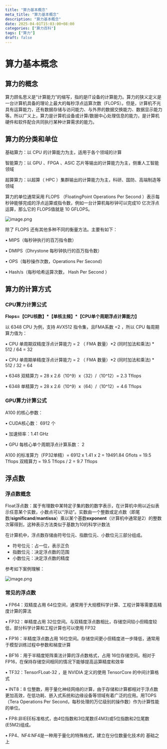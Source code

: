 ```yaml
---
title: "算力基本概念"
meta_title: "算力基本概念"
description: "算力基本概念"
date: 2025-04-01T15:03:00+08:00
categories: ["算力百科"]
tags: ["算力"]
draft: false
---
```


# 算力基本概念

## 算力的概念

算力顾名思义是“计算能力”的缩写，指的是IT设备的计算能力。算力的狭义定义是一台计算机具备的理论上最大的每秒浮点运算次数（FLOPS）。但是，计算机不光具有运算能力，还有数据存储与访问能力、与外界的数据交换能力、数据显示能力等。所以广义上，算力是计算机设备或计算/数据中心处理信息的能力，是计算机硬件和软件配合共同执行某种计算需求的能力。

## 算力的分类和单位

基础算力：以 CPU 的计算能力为主，适用于各个领域的计算

智能算力：以 GPU 、FPGA 、ASIC 芯片等输出的计算能力为主，侧重人工智能领域

超算算力：以超算（ HPC ）集群输出的计算能力为主，科研、国防、高端制造等领域

算力的单位通常采用 FLOPS （FloatingPoint Operations Per Second ）表示每秒钟能够完成的浮点运算或指令数，例如一台计算机每秒钟可以完成10 亿次浮点运算，那么它的 FLOPS值就是 10 GFLOPS。

![image.png](https://speckled-amber-aa6.notion.site/image/attachment%3A41f471c9-6ae9-4c08-ad19-bad7f5027dca%3Aimage.png?table=block&id=1c86a624-db43-80d1-9ee3-f60fcb773920&spaceId=bd920ac3-a269-416a-b879-0fea0c915514&width=1420&userId=&cache=v2)

除了 FLOPS 还有其他多种不同的衡量方法。主要有如下：

• MIPS（每秒钟执行的百万指令数）

• DMIPS（Dhrystone 每秒钟执行的百万指令数）

• OPS（每秒操作次数，Operations Per Second）

• Hash/s（每秒哈希运算次数， Hash Per Second ）

## 算力的计算方式

### CPU算力计算公式

**Flops=【CPU核数】\*【单核主频】\*【CPU单个周期浮点计算能力】**

以 6348 CPU 为例，支持 AVX512 指令集，且FMA系数 =2 ，所以 CPU 每周期算力值为：

• CPU 单周期双精度浮点计算能力 = 2 （ FMA 数量）*2 (同时加法和乘法) * 512 / 64 = 32

• CPU 单周期单精度浮点计算能力 = 2 （ FMA 数量）*2 (同时加法和乘法) * 512 / 32 = 64

• 6348 双精算力 = 28 x 2.6（10^9）x（32）/（10^12）= 2.3 Tflops

• 6348 单精算力 = 28 x 2.6（10^9）x（64）/（10^12）= 4.6 Tflops

### GPU算力计算公式

A100 的核心参数：

• CUDA核心数： 6912 个

• 加速频率：1.41 GHz

• GPU 每核心单个周期浮点计算系数： 2

A100 的标准算力（FP32单精）= 6912 x 1.41 x 2 = 19491.84 Gflots = 19.5 Tflops 双精算力 = 19.5 Tflops / 2 = 9.7 Tflops

## 浮点数

### 浮点数概念

Float浮点数：属于有理数中某特定子集的数的数字表示，在计算机中用以近似表示任意某个实数，小数点可以“浮动”。实数由一个整数或定点数（即尾数/**significand**/**mantissa**）乘以某个基数**exponent**（计算机中通常是2）的整数次幂得到，这种表示方法类似于基数为10的科学计数法

在计算机中，浮点数存储由符号位元、指数位元、小数位元三部分组成。

- 符号位元：占一位，表示正负
- 指数位元：决定浮点数的范围
- 小数位元：决定浮点数的精度

参考如下案例理解：

![image.png](https://speckled-amber-aa6.notion.site/image/attachment%3Afdde9811-73c8-4991-8f99-410e7b3e7046%3Aimage.png?table=block&id=1c86a624-db43-8077-b62d-e521ff26a0f9&spaceId=bd920ac3-a269-416a-b879-0fea0c915514&width=1420&userId=&cache=v2)

### 常见的浮点数

• FP64：双精度占用 64位空间，通常用于大规模科学计算、工程计算等需要高精度计算的算法

• FP32：单精度占用 32位空间。与双精度浮点数相比，存储空间较小但精度较低，部分科学计算和工程计算也可以使用 FP32

• FP16：半精度浮点数占用 16位空间。存储空间更小但精度进一步降低，通常用于模型训练过程中参数和梯度计算

• BF16：用于半精度矩阵乘法计算的浮点数格式，占用 16位存储空间。相对于FP16，在保持存储空间相同的情况下能够提高运算精度和效率

• TF32：TensorFLoat-32 ，是 NVIDIA 定义的使用 TensorCore 的中间计算格式

• INT8：8 位整数，用于量化神经网络的计算，由于存储和计算都相对于浮点数更加高效，在低功耗、嵌入式系统和边缘设备等领域有着广泛的应用。用TOPS（Tera Operations Per Second，每秒处理的万亿级别的操作数）作为计算性能的单位。

• FP8:非IEEE标准格式，由4位指数和3位尾数(E4M3)或5位指数和2位尾数(E5M2)组成。

• FP4、NF4:NF4是一种用于量化的特殊格式，建立在分位数量化技术的 基础之上
